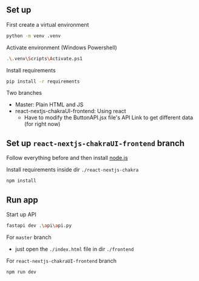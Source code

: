 ## Set up

First create a virtual environment

```bash
python -m venv .venv
```

Activate environment (Windows Powershell)

```bash
.\.venv\Scripts\Activate.ps1
```

Install requirements

```bash
pip install -r requirements
```

Two branches
- Master: Plain HTML and JS
- react-nextjs-chakraUI-frontend: Using react
  - Have to modify the ButtonAPI.jsx file's API Link to get different data (for right now)

## Set up `react-nextjs-chakraUI-frontend` branch

Follow everything before and then install [node.js](https://nodejs.org/en)

Install requirements inside dir `./react-nextjs-chakra`

```bash
npm install
```

## Run app

Start up API

```bash
fastapi dev .\api\api.py
```

For `master` branch
- just open the `./index.html` file in dir `./frontend`

For `react-nextjs-chakraUI-frontend` branch

```bash
npm run dev
```
